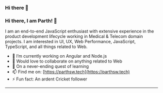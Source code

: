 ### Hi there 👋

<!--
**lynnloveminch/lynnloveminch** is a ✨ _special_ ✨ repository because its `README.md` (this file) appears on your GitHub profile.

Here are some ideas to get you started:

- 🔭 I’m currently working on ...
- 🌱 I’m currently learning ...
- 👯 I’m looking to collaborate on ...
- 🤔 I’m looking for help with ...
- 💬 Ask me about ...
- 📫 How to reach me: ...
- 😄 Pronouns: ...
- ⚡ Fun fact: ...
-->
### Hi there, I am Parth! 👋

I am an end-to-end JavaScript enthusiast with extensive experience in the product development lifecycle working in Medical & Telecom domain projects. I am interested in UI, UX, Web Performance, JavaScript, TypeScript, and all things related to Web.

- 🔭 I’m currently working on Angular and Node.js
- 👯 Would love to collaborate on anything related to Web
- 🌱 On a never-ending quest of learning
- 📫 Find me on: [https://parthsw.tech](https://parthsw.tech)
- ⚡️ Fun fact: An ardent Cricket follower

---
